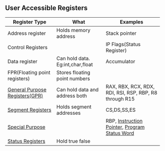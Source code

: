 ## User Accessible Registers

|Register Type|What|Examples|
|---|---|---|
|Address register|Holds memory address|Stack pointer|
|Control Registers||IP Flags(Status Register)|
|Data register|Can hold data. Eg:int,char,float|Accumulator|
|FPR(Floating point registers)|Stores floating point numbers||
|[General Purpose Registers(GPR)](General_Purpose_Registers)|Can hold data and address both|RAX, RBX, RCX, RDX, RDI, RSI, RSP, RBP, R8 through R15|
|[Segment Registers](Segment_Registers)|Holds segment addresses|CS,DS,SS,ES|
|[Special Purpose](Special_Purpose_Registers)||RBP, [Instruction Pointer](Special_Purpose_Registers), [Program Status Word](Special_Purpose_Registers)|
|[Status Registers](Control_Registers)|Hold true false||
